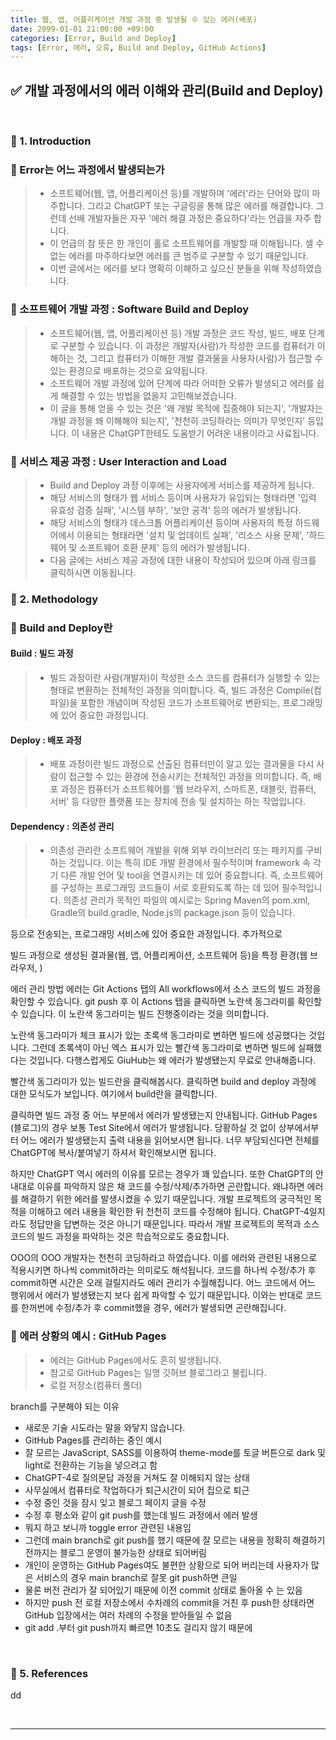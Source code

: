 ```yaml
---
title: 웹, 앱, 어플리케이션 개발 과정 중 발생될 수 있는 에러(배포)
date: 2099-01-01 21:00:00 +09:00
categories: [Error, Build and Deploy]
tags: [Error, 에러, 오류, Build and Deploy, GitHub Actions]
---
```


<!-- 2099-01-01 글 작성 시작; 2099-01-01 페이지 호출 검토 필요 -->
## ✅ 개발 과정에서의 에러 이해와 관리(Build and Deploy)

<br>

### 🔔 1. Introduction
### 📌 Error는 어느 과정에서 발생되는가
> - 소프트웨어(웹, 앱, 어플리케이션 등)를 개발하며 '에러'라는 단어와 많이 마주합니다. 그리고 ChatGPT 또는 구글링을 통해 많은 에러를 해결합니다. 그런데 선배 개발자들은 자꾸 '에러 해결 과정은 중요하다'라는 언급을 자주 합니다.
> - 이 언급의 참 뜻은 한 개인이 홀로 소프트웨어를 개발할 때 이해됩니다. 셀 수 없는 에러를 마주하다보면 에러를 큰 범주로 구분할 수 있기 때문입니다.
> - 이번 글에서는 에러를 보다 명확히 이해하고 싶으신 분들을 위해 작성하였습니다.
### 📌 소프트웨어 개발 과정 : Software Build and Deploy
> - 소프트웨어(웹, 앱, 어플리케이션 등) 개발 과정은 코드 작성, 빌드, 배포 단계로 구분할 수 있습니다. 이 과정은 개발자(사람)가 작성한 코드를 컴퓨터가 이해하는 것, 그리고 컴퓨터가 이해한 개발 결과물을 사용자(사람)가 접근할 수 있는 환경으로 배포하는 것으로 요약됩니다.
> - 소프트웨어 개발 과정에 있어 단계에 따라 어떠한 오류가 발생되고 에러를 쉽게 해결할 수 있는 방법을 없을지 고민해보겠습니다.
> - 이 글을 통해 얻을 수 있는 것은 '왜 개발 목적에 집중해야 되는지', '개발자는 개발 과정을 왜 이해해야 되는지', '천천히 코딩하라는 의미가 무엇인지' 등입니다. 이 내용은 ChatGPT한테도 도움받기 어려운 내용이라고 사료됩니다.
### 📌 서비스 제공 과정 : User Interaction and Load
> - Build and Deploy 과정 이후에는 사용자에게 서비스를 제공하게 됩니다.
> - 해당 서비스의 형태가 웹 서비스 등이며 사용자가 유입되는 형태라면 '입력 유효성 검증 실패', '시스템 부하', '보안 공격' 등의 에러가 발생됩니다.
> - 해당 서비스의 형태가 데스크톱 어플리케이션 등이며 사용자의 특정 하드웨어에서 이용되는 형태라면 '설치 및 업데이트 실패', '리소스 사용 문제', '하드웨어 및 소프트웨어 호환 문제' 등의 에러가 발생됩니다.
> - 다음 글에는 서비스 제공 과정에 대한 내용이 작성되어 있으며 아래 링크를 클릭하시면 이동됩니다.

### 🔔 2. Methodology
### 📌 Build and Deploy란
#### Build : 빌드 과정
> - 빌드 과정이란 사람(개발자)이 작성한 소스 코드를 컴퓨터가 실행할 수 있는 형태로 변환하는 전체적인 과정을 의미합니다. 즉, 빌드 과정은 Compile(컴파일)을 포함한 개념이며 작성된 코드가 소프트웨어로 변환되는, 프로그래밍에 있어 중요한 과정입니다.
#### Deploy : 배포 과정
> - 배포 과정이란 빌드 과정으로 산출된 컴퓨터만이 알고 있는 결과물을 다시 사람이 접근할 수 있는 환경에 전송시키는 전체적인 과정을 의미합니다. 즉, 배포 과정은 컴퓨터가 소프트웨어를 '웹 브라우저, 스마트폰, 태블릿, 컴퓨터, 서버' 등 다양한 플랫폼 또는 장치에 전송 및 설치하는 하는 작업입니다.
#### Dependency : 의존성 관리
> - 의존성 관리란 소프트웨어 개발을 위해 외부 라이브러리 또는 패키지를 구비하는 것입니다. 이는 특히 IDE 개발 환경에서 필수적이며 framework 속 각기 다른 개발 언어 및 tool을 연결시키는 데 있어 중요합니다. 즉, 소프트웨어를 구성하는 프로그래밍 코드들이 서로 호환되도록 하는 데 있어 필수적입니다. 의존성 관리가 목적인 파일의 예시로는 Spring Maven의 pom.xml, Gradle의 build.gradle, Node.js의 package.json 등이 있습니다.

 등으로 전송되는, 프로그래밍 서비스에 있어 중요한 과정입니다. 추가적으로 

빌드 과정으로 생성된 결과물(웹, 앱, 어플리케이션, 소프트웨어 등)을 특정 환경(웹 브라우저, )

에러 관리 방법
에러는 Git Actions 탭의 All workflows에서 소스 코드의 빌드 과정을 확인할 수 있습니다.
git push 후 이 Actions 탭을 클릭하면 노란색 동그라미를 확인할 수 있습니다.
이 노란색 동그라미는 빌드 진행중이라는 것을 의미합니다.

노란색 동그라미가 체크 표시가 있는 초록색 동그라미로 변하면 빌드에 성공했다는 것입니다.
그런데 초록색이 아닌 엑스 표시가 있는 빨간색 동그라미로 변하면 빌드에 실패했다는 것입니다.
다행스럽게도 GiuHub는 왜 에러가 발생됐는지 무료로 안내해줍니다.

빨간색 동그라미가 있는 빌드란을 클릭해봅시다.
클릭하면 build and deploy 과정에 대한 모식도가 보입니다.
여기에서 build란을 클릭합니다.

클릭하면 빌드 과정 중 어느 부분에서 에러가 발생됐는지 안내됩니다.
GitHub Pages (블로그)의 경우 보통 Test Site에서 에러가 발생됩니다.
당황하실 것 없이 상부에서부터 어느 에러가 발생됐는지 출력 내용을 읽어보시면 됩니다.
너무 부담되신다면 전체를 ChatGPT에 복사/붙여넣기 하셔서 확인해보시면 됩니다.

하지만 ChatGPT 역시 에러의 이유를 모르는 경우가 꽤 있습니다.
또한 ChatGPT의 안내대로 이유를 파악하지 않은 채 코드를 수정/삭제/추가하면 곤란합니다.
왜냐하면 에러를 해결하기 위한 에러를 발생시켰을 수 있기 때문입니다.
개발 프로젝트의 궁극적인 목적을 이해하고 에러 내용을 확인한 뒤 천천히 코드를 수정해야 됩니다.
ChatGPT-4일지라도 정답만을 답변하는 것은 아니기 때문입니다.
따라서 개발 프로젝트의 목적과 소스 코드의 빌드 과정을 파악하는 것은 학습적으로도 중요합니다.

OOO의 OOO 개발자는 천천히 코딩하라고 하였습니다.
이를 에러와 관련된 내용으로 적용시키면 하나씩 commit하라는 의미로도 해석됩니다.
코드를 하나씩 수정/추가 후 commit하면 시간은 오래 걸릴지라도 에러 관리가 수월해집니다.
어느 코드에서 어느 행위에서 에러가 발생됐는지 보다 쉽게 파악할 수 있기 때문입니다.
이와는 반대로 코드를 한꺼번에 수정/추가 후 commit했을 경우, 에러가 발생되면 곤란해집니다.

### 📌 에러 상황의 예시 : GitHub Pages
> - 에러는 GitHub Pages에서도 흔히 발생됩니다.
> - 참고로 GitHub Pages는 일명 깃허브 블로그라고 불립니다.
> - 로컬 저장소(컴퓨터 폴더)

branch를 구분해야 되는 이유
- 새로운 기술 시도라는 말을 와닿지 않습니다.
- GitHub Pages를 관리하는 중인 예시
- 잘 모르는 JavaScript, SASS를 이용하여 theme-mode를 토글 버튼으로 dark 및 light로 전환하는 기능을 넣으려고 함
- ChatGPT-4로 질의문답 과정을 거쳐도 잘 이해되지 않는 상태
- 사무실에서 컴퓨터로 작업하다가 퇴근시간이 되어 집으로 퇴근
- 수정 중인 것을 잠시 잊고 블로그 페이지 글을 수정
- 수정 후 평소와 같이 git push를 했는데 빌드 과정에서 에러 발생
- 뭐지 하고 보니까 toggle error 관련된 내용임
- 그런데 main branch로 git push를 했기 때문에 잘 모르는 내용을 정확히 해결하기 전까지는 블로그 운영이 불가능한 상태로 되어버림
- 개인이 운영하는 GitHub Pages여도 불편한 상황으로 되어 버리는데 사용자가 많은 서비스의 경우 main branch로 잘못 git push하면 큰일
- 물론 버전 관리가 잘 되어있기 때문에 이전 commit 상태로 돌아올 수 는 있음
- 하지만 push 전 로컬 저장소에서 수차례의 commit을 거친 후 push한 상태라면 GitHub 입장에서는 여러 차례의 수정을 받아들일 수 없음
- git add .부터 git push까지 빠르면 10초도 걸리지 않기 때문에 

<br>

### 🎁 5. References
dd

<br>

***

<br>
<br>
<br>
